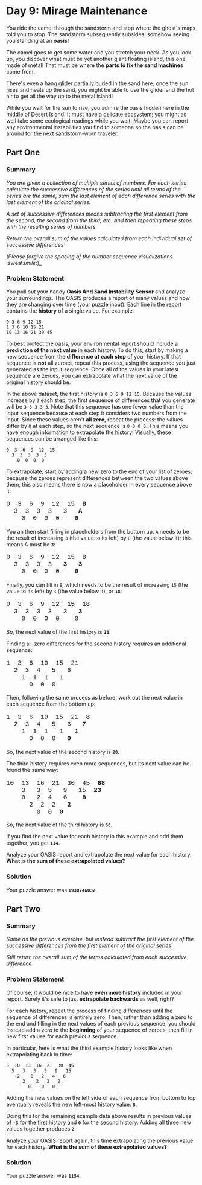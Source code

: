 # Day 9: Mirage Maintenance

You ride the camel through the sandstorm and stop where the ghost's maps told you to stop. The sandstorm subsequently subsides, somehow seeing you standing at an **oasis**!

The camel goes to get some water and you stretch your neck. As you look up, you discover what must be yet another giant floating island, this one made of metal! That must be where the **parts to fix the sand machines** come from.

There's even a hang glider partially buried in the sand here; once the sun rises and heats up the sand, you might be able to use the glider and the hot air to get all the way up to the metal island!

While you wait for the sun to rise, you admire the oasis hidden here in the middle of Desert Island. It must have a delicate ecosystem; you might as well take some ecological readings while you wait. Maybe you can report any environmental instabilities you find to someone so the oasis can be around for the next sandstorm-worn traveler.

## Part One

### Summary

_You are given a collection of multiple series of numbers. For each series calculate the successive differences of the series until all terms of the series are the same, sum the last element of each difference series with the last element of the original series._

_A set of successive differences means subtracting the first element from the second, the second from the third, etc. And then repeating these steps with the resulting series of numbers._

_Return the overall sum of the values calculated from each individual set of successive differences_

_(Please forgive the spacing of the number sequence visualizations_ :sweat*smile:*)\_

### Problem Statement

You pull out your handy **Oasis And Sand Instability Sensor** and analyze your surroundings. The OASIS produces a report of many values and how they are changing over time (your puzzle input). Each line in the report contains the **history** of a single value. For example:

```
0 3 6 9 12 15
1 3 6 10 15 21
10 13 16 21 30 45
```

To best protect the oasis, your environmental report should include a **prediction of the next value** in each history. To do this, start by making a new sequence from the **difference at each step** of your history. If that sequence is **not** all zeroes, repeat this process, using the sequence you just generated as the input sequence. Once all of the values in your latest sequence are zeroes, you can extrapolate what the next value of the original history should be.

In the above dataset, the first history is `0 3 6 9 12 15`. Because the values increase by `3` each step, the first sequence of differences that you generate will be `3 3 3 3 3`. Note that this sequence has one fewer value than the input sequence because at each step it considers two numbers from the input. Since these values aren't **all zero**, repeat the process: the values differ by `0` at each step, so the next sequence is `0 0 0 0`. This means you have enough information to extrapolate the history! Visually, these sequences can be arranged like this:

```
0  3  6  9  12  15
  3  3  3  3  3
    0  0  0  0
```

To extrapolate, start by adding a new zero to the end of your list of zeroes; because the zeroes represent differences between the two values above them, this also means there is now a placeholder in every sequence above it:

<pre style="font-family: Consolas, 'Courier New', monospace; font-size: 120%;">
0  3  6  9  12  15  <b>B</b>
  3  3  3  3   3   <b>A</b>
    0  0  0  0    <b>0</b>
</pre>

You an then start filling in placeholders from the bottom up. `A` needs to be the result of increasing `3` (the value to its left) by `0` (the value below it); this means A must be **`3`**:

<pre style="font-family: Consolas, 'Courier New', monospace; font-size: 120%;">
0  3  6  9  12  15  B
  3  3  3  3   <b>3</b>   <b>3</b>
    0  0  0  0    <b>0</b>    
</pre>

Finally, you can fill in `B`, which needs to be the result of increasing `15` (the value to its left) by `3` (the value below it), or **`18`**:

<pre style="font-family: Consolas, 'Courier New', monospace; font-size: 120%;">
0  3  6  9  12  <b>15</b>  <b>18</b>
  3  3  3  3   3   <b>3</b>
    0  0  0  0    0
</pre>

So, the next value of the first history is **`18`**.

Finding all-zero differences for the second history requires an additional sequence:

<pre style="font-family: Consolas, 'Courier New', monospace; font-size: 120%;">
1  3  6  10  15  21
  2  3  4   5   6
    1  1  1   1
      0  0  0
</pre>

Then, following the same process as before, work out the next value in each sequence from the bottom up:

<pre style="font-family: Consolas, 'Courier New', monospace; font-size: 120%;">
1  3  6  10  15  21  <b>8</b>
  2  3  4   5   6   <b>7</b>
    1  1  1   1   <b>1</b>
      0  0  0   <b>0</b>
</pre>

So, the next value of the second history is **`28`**.

The third history requires even more sequences, but its next value can be found the same way:

<pre style="font-family: Consolas, 'Courier New', monospace; font-size: 120%;">
10  13  16  21  30  45  <b>68</b>
    3   3  5   9   15  <b>23</b>
    0   2  4   6    <b>8</b>
      2  2  2   <b>2</b>
        0  0  <b>0</b>
</pre>

So, the next value of the third history is **`68`**.

If you find the next value for each history in this example and add them together, you get **`114`**.

Analyze your OASIS report and extrapolate the next value for each history. **What is the sum of these extrapolated values?**

### Solution

Your puzzle answer was **`1930746032`**.

## Part Two

### Summary

_Same as the previous exercise, but instead subtract the first element of the successive differences from the first element of the original series_

_Still return the overall sum of the terms calculated from each successive difference_

### Problem Statement

Of course, it would be nice to have **even more history** included in your report. Surely it's safe to just **extrapolate backwards** as well, right?

For each history, repeat the process of finding differences until the sequence of differences is entirely zero. Then, rather than adding a zero to the end and filling in the next values of each previous sequence, you should instead add a zero to the **beginning** of your sequence of zeroes, then fill in new first values for each previous sequence.

In particular, here is what the third example history looks like when extrapolating back in time:

```
5  10  13  16  21  30  45
  5   3   3   5   9   15
   -2    0   2   4   6
      2    2   2   2
        0    0   0
```

Adding the new values on the left side of each sequence from bottom to top eventually reveals the new left-most history value: **`5`**.

Doing this for the remaining example data above results in previous values of **`-3`** for the first history and **`0`** for the second history. Adding all three new values together produces **`2`**.

Analyze your OASIS report again, this time extrapolating the previous value for each history. **What is the sum of these extrapolated values?**

### Solution

Your puzzle answer was **`1154`**.
